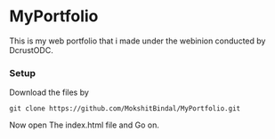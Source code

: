 # MyPortfolio
This is my web portfolio that i made under the webinion conducted by DcrustODC.  
### Setup
Download the files by  
```
git clone https://github.com/MokshitBindal/MyPortfolio.git
```
Now open The index.html file and Go on.  
